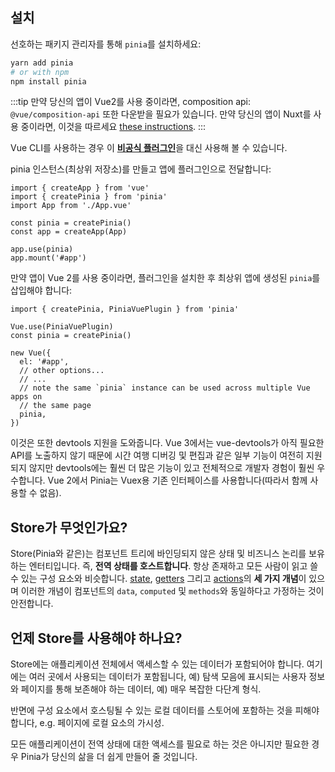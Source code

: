 ## 설치

선호하는 패키지 관리자를 통해 `pinia`를 설치하세요:

```bash
yarn add pinia
# or with npm
npm install pinia
```

:::tip
만약 당신의 앱이 Vue2를 사용 중이라면, composition api: `@vue/composition-api` 또한 다운받을 필요가 있습니다. 만약 당신의 앱이 Nuxt를 사용 중이라면, 이것을 따르세요 [these instructions](/ssr/nuxt.md).
:::

Vue CLI를 사용하는 경우 이 [**비공식 플러그인**](https://github.com/wobsoriano/vue-cli-plugin-pinia)을 대신 사용해 볼 수 있습니다.

pinia 인스턴스(최상위 저장소)를 만들고 앱에 플러그인으로 전달합니다:

```js{2,5-6,8}
import { createApp } from 'vue'
import { createPinia } from 'pinia'
import App from './App.vue'

const pinia = createPinia()
const app = createApp(App)

app.use(pinia)
app.mount('#app')
```

만약 앱이 Vue 2를 사용 중이라면, 플러그인을 설치한 후 최상위 앱에 생성된 `pinia`를 삽입해야 합니다:

```js{1,3-4,12}
import { createPinia, PiniaVuePlugin } from 'pinia'

Vue.use(PiniaVuePlugin)
const pinia = createPinia()

new Vue({
  el: '#app',
  // other options...
  // ...
  // note the same `pinia` instance can be used across multiple Vue apps on
  // the same page
  pinia,
})
```

이것은 또한 devtools 지원을 도와줍니다. Vue 3에서는 vue-devtools가 아직 필요한 API를 노출하지 않기 때문에 시간 여행 디버깅 및 편집과 같은 일부 기능이 여전히 지원되지 않지만 devtools에는 훨씬 더 많은 기능이 있고 전체적으로 개발자 경험이 훨씬 우수합니다. Vue 2에서 Pinia는 Vuex용 기존 인터페이스를 사용합니다(따라서 함께 사용할 수 없음).

## Store가 무엇인가요?

Store(Pinia와 같은)는 컴포넌트 트리에 바인딩되지 않은 상태 및 비즈니스 논리를 보유하는 엔터티입니다. 즉, **전역 상태를 호스트합니다**. 항상 존재하고 모든 사람이 읽고 쓸 수 있는 구성 요소와 비슷합니다. [state](./core-concepts/state.md), [getters](./core-concepts/getters.md) 그리고 [actions](./core-concepts/actions.md)의 **세 가지 개념**이 있으며 이러한 개념이 컴포넌트의  `data`, `computed` 및 `methods`와 동일하다고 가정하는 것이 안전합니다.

## 언제 Store를 사용해야 하나요?

Store에는 애플리케이션 전체에서 액세스할 수 있는 데이터가 포함되어야 합니다. 여기에는 여러 곳에서 사용되는 데이터가 포함됩니다, 예) 탐색 모음에 표시되는 사용자 정보와 페이지를 통해 보존해야 하는 데이터, 예) 매우 복잡한 다단계 형식.

반면에 구성 요소에서 호스팅될 수 있는 로컬 데이터를 스토어에 포함하는 것을 피해야 합니다, e.g. 페이지에 로컬 요소의 가시성.

모든 애플리케이션이 전역 상태에 대한 액세스를 필요로 하는 것은 아니지만 필요한 경우 Pinia가 당신의 삶을 더 쉽게 만들어 줄 것입니다.
